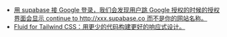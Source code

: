- [用 supabase 接 Google 登录，我们会发现用户跳 Google 授权的时候的授权界面会显示 continue to http://xxx.supabase.co 而不是你的网站名称。](https://x.com/anson0370/status/1733386844589724126)
- [Fluid for Tailwind CSS：用更少的代码构建更好的响应式设计。](https://fluid.tw/)